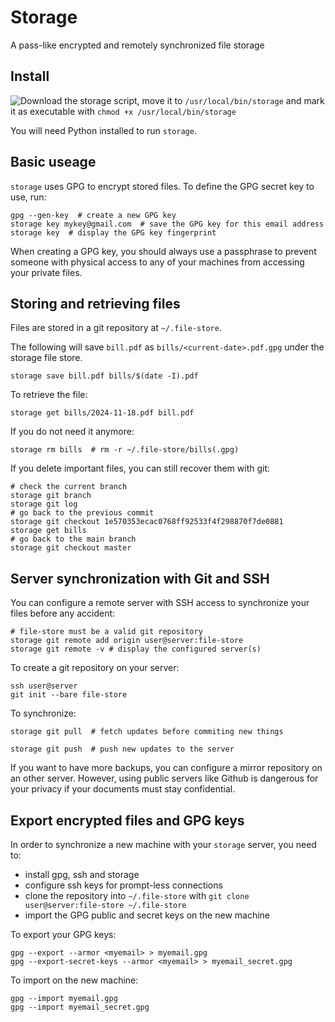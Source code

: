 # Storage

A pass-like encrypted and remotely synchronized file storage

## Install

![Download the storage script](https://github.com/lispydev/storage/releases), move it to `/usr/local/bin/storage` and mark it as executable with `chmod +x /usr/local/bin/storage`

You will need Python installed to run `storage`.


## Basic useage

`storage` uses GPG to encrypt stored files. To define the GPG secret key to use, run:
```
gpg --gen-key  # create a new GPG key
storage key mykey@gmail.com  # save the GPG key for this email address
storage key  # display the GPG key fingerprint
```

When creating a GPG key, you should always use a passphrase to prevent someone with physical access to any of your machines from accessing your private files.


## Storing and retrieving files


Files are stored in a git repository at `~/.file-store`.


The following will save `bill.pdf` as `bills/<current-date>.pdf.gpg` under the storage file store.
```
storage save bill.pdf bills/$(date -I).pdf
```

To retrieve the file:
```
storage get bills/2024-11-18.pdf bill.pdf
```

If you do not need it anymore:
```
storage rm bills  # rm -r ~/.file-store/bills(.gpg)
```

If you delete important files, you can still recover them with git:
```
# check the current branch
storage git branch
storage git log
# go back to the previous commit
storage git checkout 1e570353ecac0768ff92533f4f298870f7de0881
storage get bills
# go back to the main branch
storage git checkout master
```



## Server synchronization with Git and SSH

You can configure a remote server with SSH access to synchronize your files before any accident:
```
# file-store must be a valid git repository
storage git remote add origin user@server:file-store
storage git remote -v # display the configured server(s)
```

To create a git repository on your server:
```
ssh user@server
git init --bare file-store
```

To synchronize:
```
storage git pull  # fetch updates before commiting new things
```
```
storage git push  # push new updates to the server
```


If you want to have more backups, you can configure a mirror repository on an other server. However, using public servers like Github is dangerous for your privacy if your documents must stay confidential.


## Export encrypted files and GPG keys

In order to synchronize a new machine with your `storage` server, you need to:
- install gpg, ssh and storage
- configure ssh keys for prompt-less connections
- clone the repository into `~/.file-store` with `git clone user@server:file-store ~/.file-store`
- import the GPG public and secret keys on the new machine

To export your GPG keys:
```
gpg --export --armor <myemail> > myemail.gpg
gpg --export-secret-keys --armor <myemail> > myemail_secret.gpg
```


To import on the new machine:
```
gpg --import myemail.gpg
gpg --import myemail_secret.gpg
```
